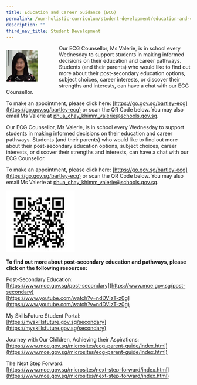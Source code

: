 ```yaml
---
title: Education and Career Guidance (ECG)
permalink: /our-holistic-curriculum/student-development/education-and-career-guidance-ecg
description: ""
third_nav_title: Student Development
---
```

<div>

<div style="float: left">

<img src="/images/ecg.png" 
     style="width:60%">

</div>

<div>

Our ECG Counsellor, Ms Valerie, is in school every Wednesday to support students in making informed decisions on their education and career pathways. 
Students (and their parents) who would like to find out more about their post-secondary education options, subject choices, career interests, or discover their strengths and interests, can have a chat with our ECG Counsellor.

To make an appointment, please click here: [https://go.gov.sg/bartley-ecg](https://go.gov.sg/bartley-ecg) or scan the QR Code below. You may also email Ms Valerie at phua_chay_khimm_valerie@schools.gov.sg.

</div>

</div>


Our ECG Counsellor, Ms Valerie, is in school every Wednesday to support students in making informed decisions on their education and career pathways. 
Students (and their parents) who would like to find out more about their post-secondary education options, subject choices, career interests, or discover their strengths and interests, can have a chat with our ECG Counsellor.

To make an appointment, please click here: [https://go.gov.sg/bartley-ecg](https://go.gov.sg/bartley-ecg) or scan the QR Code below. You may also email Ms Valerie at phua_chay_khimm_valerie@schools.gov.sg.

![](/images/qr%20code.png)

**To find out more about post-secondary education and pathways, please click on the following resources:**

Post-Secondary Education: <br>
[https://www.moe.gov.sg/post-secondary](https://www.moe.gov.sg/post-secondary) <br>
[https://www.youtube.com/watch?v=ndDVlzT-z0g](https://www.youtube.com/watch?v=ndDVlzT-z0g)

My SkillsFuture Student Portal: <br>
[https://myskillsfuture.gov.sg/secondary](https://myskillsfuture.gov.sg/secondary)


Journey with Our Children, Achieving their Aspirations: <br>
[https://www.moe.gov.sg/microsites/ecg-parent-guide/index.html](https://www.moe.gov.sg/microsites/ecg-parent-guide/index.html)


The Next Step Forward: <br>
[https://www.moe.gov.sg/microsites/next-step-forward/index.html](https://www.moe.gov.sg/microsites/next-step-forward/index.html)